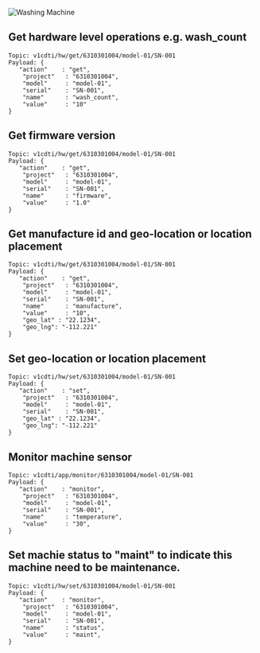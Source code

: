 ![Washing Machine](pictures/iot-machine.png)

## Get hardware level operations e.g. wash_count

```
Topic: v1cdti/hw/get/6310301004/model-01/SN-001
Payload: {
   "action"    : "get",
    "project"   : "6310301004",
    "model"     : "model-01",
    "serial"    : "SN-001",
    "name"      : "wash_count",
    "value"     : "10"
}
```

## Get firmware version

```
Topic: v1cdti/hw/get/6310301004/model-01/SN-001
Payload: {
   "action"    : "get",
    "project"   : "6310301004",
    "model"     : "model-01",
    "serial"    : "SN-001",
    "name"      : "firmware",
    "value"     : "1.0"
}
```

## Get manufacture id and geo-location or location placement

```
Topic: v1cdti/hw/get/6310301004/model-01/SN-001
Payload: {
   "action"    : "get",
    "project"   : "6310301004",
    "model"     : "model-01",
    "serial"    : "SN-001",
    "name"      : "manufacture",
    "value"     : "10",
    "geo_lat" : "22.1234",
    "geo_lng": "-112.221"
}
```

## Set geo-location or location placement

```
Topic: v1cdti/hw/set/6310301004/model-01/SN-001
Payload: {
   "action"    : "set",
    "project"   : "6310301004",
    "model"     : "model-01",
    "serial"    : "SN-001",
    "geo_lat" : "22.1234",
    "geo_lng": "-112.221"
}
```

## Monitor machine sensor

```
Topic: v1cdti/app/monitor/6310301004/model-01/SN-001
Payload: {
   "action"    : "monitor",
    "project"   : "6310301004",
    "model"     : "model-01",
    "serial"    : "SN-001",
    "name"      : "temperature",
    "value"     : "30",
}
```

## Set machie status to "maint" to indicate this machine need to be maintenance.

```
Topic: v1cdti/hw/set/6310301004/model-01/SN-001
Payload: {
   "action"    : "monitor",
    "project"   : "6310301004",
    "model"     : "model-01",
    "serial"    : "SN-001",
    "name"      : "status",
    "value"     : "maint",
}
